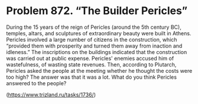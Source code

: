 # Problem 872. “The Builder Pericles”

During the 15 years of the reign of Pericles (around the 5th century BC), temples, altars, and sculptures of extraordinary beauty were built in Athens. Pericles involved a large number of citizens in the construction, which “provided them with prosperity and turned them away from inaction and idleness.” The inscriptions on the buildings indicated that the construction was carried out at public expense. Pericles' enemies accused him of wastefulness, of wasting state revenues. Then, according to Plutarch, Pericles asked the people at the meeting whether he thought the costs were too high? The answer was that it was a lot. What do you think Pericles answered to the people?

(https://www.trizland.ru/tasks/1736/)